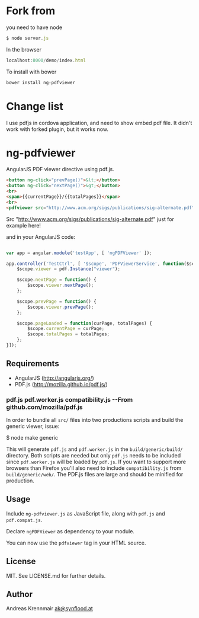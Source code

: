 # Fork from


you need to have node
``` js
$ node server.js 
```

In the browser
``` js
localhost:8000/demo/index.html
```

To install with bower
``` js
bower install ng-pdfviewer
```

# Change list

I use pdfjs in cordova application, and need to show embed pdf file. It didn't work with forked plugin, but it works now.

# ng-pdfviewer

AngularJS PDF viewer directive using pdf.js.

``` html
<button ng-click="prevPage()">&lt;</button>
<button ng-click="nextPage()">&gt;</button>
<br>
<span>{{currentPage}}/{{totalPages}}</span>
<br>
<pdfviewer src="http://www.acm.org/sigs/publications/sig-alternate.pdf" on-page-load='pageLoaded(page,total)' id="viewer"></pdfviewer>
```

Src "http://www.acm.org/sigs/publications/sig-alternate.pdf" just for example here!

and in your AngularJS code:

``` js

var app = angular.module('testApp', [ 'ngPDFViewer' ]);

app.controller('TestCtrl', [ '$scope', 'PDFViewerService', function($scope, pdf) {
	$scope.viewer = pdf.Instance("viewer");

	$scope.nextPage = function() {
		$scope.viewer.nextPage();
	};

	$scope.prevPage = function() {
		$scope.viewer.prevPage();
	};

	$scope.pageLoaded = function(curPage, totalPages) {
		$scope.currentPage = curPage;
		$scope.totalPages = totalPages;
	};
}]);
```

## Requirements

* AngularJS (http://angularjs.org/)
* PDF.js (http://mozilla.github.io/pdf.js/)

### pdf.js pdf.worker.js compatibility.js  --From github.com/mozilla/pdf.js
  In order to bundle all `src/` files into two productions scripts and build the generic
  viewer, issue:

  $ node make generic

  This will generate `pdf.js` and `pdf.worker.js` in the `build/generic/build/` directory.
  Both scripts are needed but only `pdf.js` needs to be included since `pdf.worker.js` will
  be loaded by `pdf.js`. If you want to support more browsers than Firefox you'll also need
  to include `compatibility.js` from `build/generic/web/`. The PDF.js files are large and
  should be minified for production.

## Usage

Include `ng-pdfviewer.js` as JavaScript file, along with `pdf.js` and `pdf.compat.js`.

Declare `ngPDFViewer` as dependency to your module.

You can now use the `pdfviewer` tag in your HTML source.

## License

MIT. See LICENSE.md for further details.

## Author
Andreas Krennmair <ak@synflood.at>
